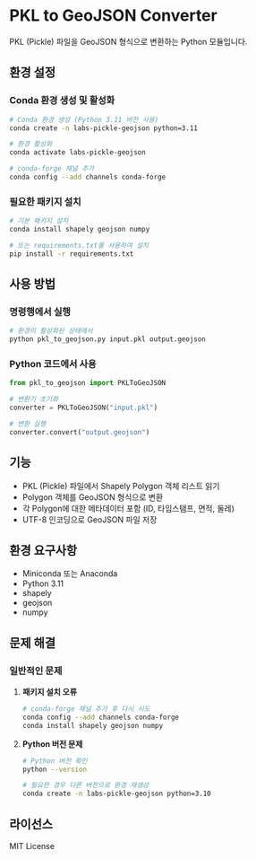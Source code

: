 # PKL to GeoJSON Converter

PKL (Pickle) 파일을 GeoJSON 형식으로 변환하는 Python 모듈입니다.

## 환경 설정

### Conda 환경 생성 및 활성화

```bash
# Conda 환경 생성 (Python 3.11 버전 사용)
conda create -n labs-pickle-geojson python=3.11

# 환경 활성화
conda activate labs-pickle-geojson

# conda-forge 채널 추가
conda config --add channels conda-forge
```

### 필요한 패키지 설치

```bash
# 기본 패키지 설치
conda install shapely geojson numpy

# 또는 requirements.txt를 사용하여 설치
pip install -r requirements.txt
```

## 사용 방법

### 명령행에서 실행

```bash
# 환경이 활성화된 상태에서
python pkl_to_geojson.py input.pkl output.geojson
```

### Python 코드에서 사용

```python
from pkl_to_geojson import PKLToGeoJSON

# 변환기 초기화
converter = PKLToGeoJSON("input.pkl")

# 변환 실행
converter.convert("output.geojson")
```

## 기능

- PKL (Pickle) 파일에서 Shapely Polygon 객체 리스트 읽기
- Polygon 객체를 GeoJSON 형식으로 변환
- 각 Polygon에 대한 메타데이터 포함 (ID, 타임스탬프, 면적, 둘레)
- UTF-8 인코딩으로 GeoJSON 파일 저장

## 환경 요구사항

- Miniconda 또는 Anaconda
- Python 3.11
- shapely
- geojson
- numpy

## 문제 해결

### 일반적인 문제

1. **패키지 설치 오류**
   ```bash
   # conda-forge 채널 추가 후 다시 시도
   conda config --add channels conda-forge
   conda install shapely geojson numpy
   ```

2. **Python 버전 문제**
   ```bash
   # Python 버전 확인
   python --version
   
   # 필요한 경우 다른 버전으로 환경 재생성
   conda create -n labs-pickle-geojson python=3.10
   ```

## 라이선스

MIT License